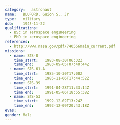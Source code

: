```yaml
---
category:	astronaut
name:	BLUFORD, Guion S., Jr
type:	military
dob:	1942-11-22
qualifications:
  - BSc in aerospace engineering
  - PhD in aerospace engineering
references:
  - http://www.nasa.gov/pdf/740566main_current.pdf
missions:
  - name: STS-8
    time_start:   1983-08-30T06:32Z
    time_end:     1983-09-05T07:40:44Z
  - name: STS-61-A
    time_start:   1985-10-30T17:00Z
    time_end:     1985-11-06T17:44:52Z
  - name: STS-39
    time_start:   1991-04-28T11:33:14Z
    time_end:     1991-05-06T18:55:38Z
  - name: STS-53
    time_start:   1992-12-02T13:24Z
    time_end:     1992-12-09T20:43:18Z
evas:
gender:	Male
---
```


